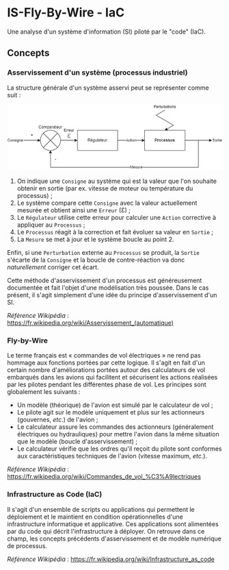 # IS-Fly-By-Wire - IaC

Une analyse d'un système d'information (SI) piloté par le "code" (IaC).

## Concepts

### Asservissement d'un système (processus industriel)

La structure générale d'un système asservi peut se représenter comme suit :

![](Asservissement.drawio.png "Modèle de processus asservi")

1. On indique une `Consigne` au système qui est la valeur que l'on souhaite obtenir en sortie (par ex. vitesse de moteur ou température du processus) ;
2. Le système compare cette `Consigne` avec la valeur actuellement mesurée et obtient ainsi une `Erreur` (Ɛ) ;
3. Le `Régulateur` utilise cette erreur pour calculer une `Action` corrective à appliquer au `Processus` ;
4. Le `Processus` réagit à la correction et fait évoluer sa valeur en `Sortie` ;
5. La `Mesure` se met à jour et le système boucle au point 2.

Enfin, si une `Perturbation` externe au `Processus` se produit, la `Sortie` s'écarte de la `Consigne` et la boucle de contre-réaction va donc *naturellement* corriger cet écart.

Cette méthode d'asservissement d'un processus est généreusement documentée et fait l'objet d'une modélisation très poussée. Dans le cas présent, il s'agit simplement d'une idée du principe d'asservissement d'un SI.

*Référence Wikipédia* : https://fr.wikipedia.org/wiki/Asservissement_(automatique)

### Fly-by-Wire

Le terme français est « commandes de vol électriques » ne rend pas hommage aux fonctions portées par cette logique. Il s'agit en fait d'un certain nombre d'améliorations portées autour des calculateurs de vol embarqués dans les avions qui facilitent et sécurisent les actions réalisées par les pilotes pendant les différentes phase de vol. Les principes sont globalement les suivants :

* Un modèle (théorique) de l'avion est simulé par le calculateur de vol ;
* Le pilote agit sur le modèle uniquement et plus sur les actionneurs (gouvernes, *etc*.) de l'avion ;
* Le calculateur assure les commandes des actionneurs (généralement électriques ou hydrauliques) pour mettre l'avion dans la même situation que le modèle (boucle d'asservissement) ;
* Le calculateur vérifie que les ordres qu'il reçoit du pilote sont conformes aux caractéristiques techniques de l'avion (vitesse maximum, *etc.*).

*Référence Wikipédia* : https://fr.wikipedia.org/wiki/Commandes_de_vol_%C3%A9lectriques

### Infrastructure as Code (IaC)

Il s'agit d'un ensemble de scripts ou applications qui permettent le déploiement et le maintient en condition opérationnelles d'une infrastructure informatique et applicative. Ces applications sont alimentées par du code qui décrit l'infrastructure à déployer. On retrouve dans ce champ, les concepts précédents d'asservissement et de modèle numérique de processus.
 
*Référence Wikipédia* : https://fr.wikipedia.org/wiki/Infrastructure_as_code
